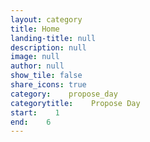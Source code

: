 ```yaml
---
layout: category
title: Home
landing-title: null
description: null
image: null
author: null
show_tile: false
share_icons: true
category:    propose_day
categorytitle:    Propose Day
start:    1
end:    6
---
```

